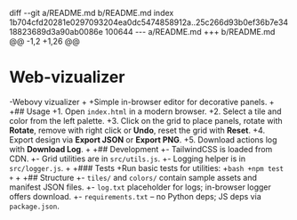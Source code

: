 diff --git a/README.md b/README.md
index 1b704cfd20281e0297093204ea0dc5474858912a..25c266d93b0ef36b7e3418823689d3a90ab0086e 100644
--- a/README.md
+++ b/README.md
@@ -1,2 +1,26 @@
 # Web-vizualizer
-Webovy vizualizer
+
+Simple in-browser editor for decorative panels.
+
+## Usage
+1. Open `index.html` in a modern browser.
+2. Select a tile and color from the left palette.
+3. Click on the grid to place panels, rotate with **Rotate**, remove with right click or **Undo**, reset the grid with **Reset**.
+4. Export design via **Export JSON** or **Export PNG**.
+5. Download actions log with **Download Log**.
+
+## Development
+- TailwindCSS is loaded from CDN.
+- Grid utilities are in `src/utils.js`.
+- Logging helper is in `src/logger.js`.
+
+### Tests
+Run basic tests for utilities:
+```bash
+npm test
+```
+
+## Structure
+- `tiles/` and `colors/` contain sample assets and manifest JSON files.
+- `log.txt` placeholder for logs; in-browser logger offers download.
+- `requirements.txt` – no Python deps; JS deps via `package.json`.
